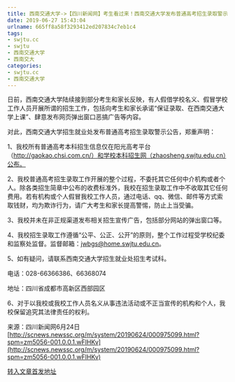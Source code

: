 ```yaml
---
title: 西南交通大学->【四川新闻网】考生看过来！西南交通大学发布普通高考招生录取警示公告 | swjtu.cc
date: 2019-06-27 15:43:04
urlname: 665ff8a58f3293412ed207834c7eb1c4
tags: 
- swjtu.cc
- swjtu
- 西南交通大学
- 西南交大
categories:
- swjtu.cc
- 西南交通大学
---
```



日前，西南交通大学陆续接到部分考生和家长反映，有人假借学校名义、假冒学校工作人员开展所谓的招生工作，包括向考生和家长承诺“保证录取、在西南交通大学上课”、肆意发布网页弹出窗口恶搞广告等内容。

对此，西南交通大学招生就业处发布普通高考招生录取警示公告，郑重声明：

1、我校所有普通高考本科招生信息仅在阳光高考平台（http://gaokao.chsi.com.cn/）和学校本科招生网（zhaosheng.swjtu.edu.cn）公布。

2、我校普通高考招生录取工作开展的整个过程，不委托其它任何中介机构或者个人。除各类招生简章中公布的收费标准外，我校在招生录取工作中不收取其它任何费用。若有机构或个人假冒我校工作人员，通过电话、qq、微信、邮件等方式索取钱财，均为欺诈行为，请广大考生和家长提高警惕，防止上当受骗。

3、我校并未在非正规渠道发布相关招生宣传广告，包括部分网站的弹出窗口等。

4、我校招生录取工作遵循“公平、公正、公开”的原则，整个工作过程受学校纪委和监察处监督。监督邮箱：jwbgs@home.swjtu.edu.cn。

5、如有疑问，请联系西南交通大学招生就业处招生考试科。

电话：028-66366386、66368074

地址：四川省成都市高新区西部园区

6、对于以我校或我校工作人员名义从事违法活动或不正当宣传的机构和个人，我校保留追究其法律责任的权利。

来源：四川新闻网6月24日[http://scnews.newssc.org/m/system/20190624/000975099.html?spm=zm5056-001.0.0.1.wFlHKv](http://scnews.newssc.org/m/system/20190624/000975099.html?spm=zm5056-001.0.0.1.wFlHKv)





[转入文章首发地址](https://news.swjtu.edu.cn/shownews-18629.shtml)